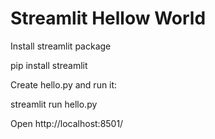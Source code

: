 # Streamlit Hellow World

Install streamlit package

pip install streamlit

Create hello.py and run it:

streamlit run hello.py

Open http://localhost:8501/
